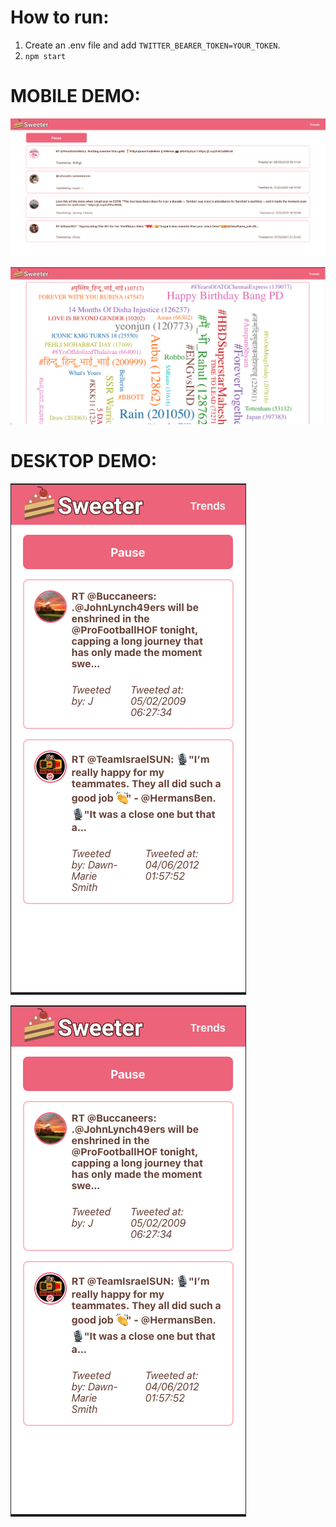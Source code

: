 # How to run:
1. Create an .env file and add `TWITTER_BEARER_TOKEN=YOUR_TOKEN`.
2. `npm start`

# MOBILE DEMO:
![](demo_screenshots/desktop1.png)

![](demo_screenshots/desktop2.png)

# DESKTOP DEMO:
![](demo_screenshots/mobile1.png)

![](demo_screenshots/mobile1.png)


